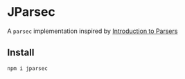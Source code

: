 # JParsec

A `parsec` implementation inspired by [Introduction to Parsers](https://medium.com/@chetcorcos/introduction-to-parsers-644d1b5d7f3d)

## Install

```
npm i jparsec
```
